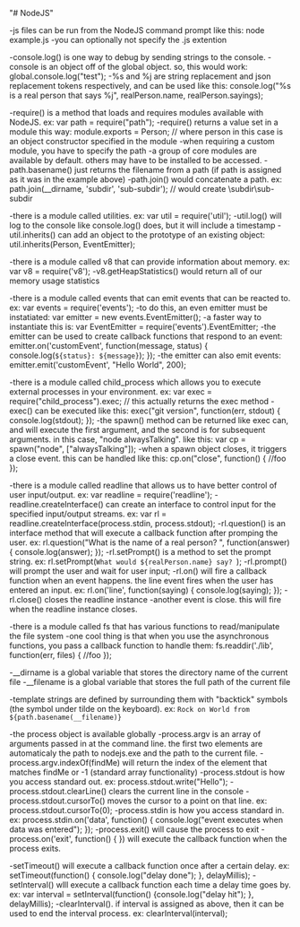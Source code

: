"# NodeJS" 

-js files can be run from the NodeJS command prompt like this: node example.js
-you can optionally not specify the .js extention

-console.log() is one way to debug by sending strings to the console.
-console is an object off of the global object.  so, this would work: global.console.log("test");
-%s and %j are string replacement and json replacement tokens respectively, and can be used like this: console.log("%s is a real person that says %j", realPerson.name, realPerson.sayings);

-require() is a method that loads and requires modules available with NodeJS.  ex: var path = require("path");
-require() returns a value set in a module this way: module.exports = Person; // where person in this case is an object constructor specified in the module
-when requiring a custom module, you have to specify the path
-a group of core modules are available by default.  others may have to be installed to be accessed.
-path.basename() just returns the filename from a path (if path is assigned as it was in the example above)
-path.join() would concatenate a path.  ex: path.join(__dirname, 'subdir', 'sub-subdir'); // would create <path>\subdir\sub-subdir

-there is a module called utilities.  ex: var util = require('util');
-util.log() will log to the console like console.log() does, but it will include a timestamp
-util.inherits() can add an object to the prototype of an existing object: util.inherits(Person, EventEmitter);

-there is a module called v8 that can provide information about memory.  ex: var v8 = require('v8');
-v8.getHeapStatistics() would return all of our memory usage statistics

-there is a module called events that can emit events that can be reacted to. ex: var events = require('events');
-to do this, an even emitter must be instatiated: var emitter = new events.EventEmitter();
-a faster way to instantiate this is: var EventEmitter = require('events').EventEmitter;
-the emitter can be used to create callback functions that respond to an event: emitter.on('customEvent', function(message, status) { console.log(`${status}: ${message}`); });
-the emitter can also emit events: emitter.emit('customEvent', "Hello World", 200);

-there is a module called child_process which allows you to execute external processes in your environment.  ex: var exec = require("child_process").exec; // this actually returns the exec method
-exec() can be executed like this: exec("git version", function(err, stdout) { console.log(stdout); });
-the spawn() method can be returned like exec can, and will execute the first argument, and the second is for subsequent arguments.  in this case, "node alwaysTalking". like this: var cp = spawn("node", ["alwaysTalking"]);
-when a spawn object closes, it triggers a close event.  this can be handled like this: cp.on("close", function() { //foo });

-there is a module called readline that allows us to have better control of user input/output. ex: var readline = require('readline');
-readline.createInterface() can create an interface to control input for the specified input/output streams.  ex: var rl = readline.createInterface(process.stdin, process.stdout);
-rl.question() is an interface method that will execute a callback function after promping the user.  ex: rl.question("What is the name of a real person? ", function(answer) { console.log(answer); });
-rl.setPrompt() is a method to set the prompt string.  ex: rl.setPrompt(`What would ${realPerson.name} say? `);
-rl.prompt() will prompt the user and wait for user input;
-rl.on() will fire a callback function when an event happens. the line event fires when the user has entered an input.  ex: rl.on('line', function(saying) { console.log(saying); });
-rl.close() closes the readline instance
-another event is close.  this will fire when the readline instance closes.

-there is a module called fs that has various functions to read/manipulate the file system
-one cool thing is that when you use the asynchronous functions, you pass a callback function to handle them: fs.readdir('./lib', function(err, files) { //foo });

-__dirname is a global variable that stores the directory name of the current file
-__filename is a global variable that stores the full path of the current file

-template strings are defined by surrounding them with "backtick" symbols (the symbol under tilde on the keyboard).  ex: `Rock on World from ${path.basename(__filename)}`

-the process object is available globally
-process.argv is an array of arguments passed in at the command line.  the first two elements are automaticaly the path to nodejs.exe and the path to the current file.
-process.argv.indexOf(findMe) will return the index of the element that matches findMe or -1 (standard array functionality)
-process.stdout is how you access standard out.  ex: process.stdout.write("Hello");
-process.stdout.clearLine() clears the current line in the console
-process.stdout.cursorTo() moves the cursor to a point on that line.  ex: process.stdout.cursorTo(0);
-process.stdin is how you access standard in.  ex: process.stdin.on('data', function() { console.log("event executes when data was entered"); });
-process.exit() will cause the process to exit
-process.on('exit', function() { }) will execute the callback function when the process exits.

-setTimeout() will execute a callback function once after a certain delay.  ex: setTimeout(function() { console.log("delay done"); }, delayMillis);
-setInterval() wlll execute a callback function each time a delay time goes by.  ex: var interval = setInterval(function() {console.log("delay hit"); }, delayMillis);
-clearInterval().  if interval is assigned as above, then it can be used to end the interval process.  ex: clearInterval(interval);



